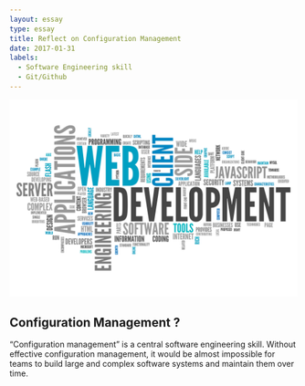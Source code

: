```yaml
---
layout: essay
type: essay
title: Reflect on Configuration Management
date: 2017-01-31
labels:
  - Software Engineering skill
  - Git/Github
---
```


<img class="ui medium left floated image" src="../images/web_dev.png">

## Configuration Management ?

“Configuration management” is a central software engineering skill. Without effective configuration management, it would be almost impossible for teams to build large and complex software systems and maintain them over time.
